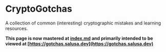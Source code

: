 # CryptoGotchas
A collection of common (interesting) cryptographic mistakes and learning resources.

**This page is now mastered at [index.md](index.md) and primarily intended to be viewed at [https://gotchas.salusa.dev](https://gotchas.salusa.dev)**
